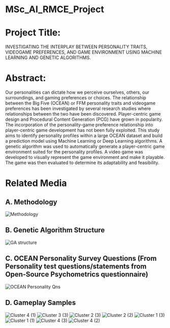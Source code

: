 # MSc_AI_RMCE_Project

# Project Title: 
INVESTIGATING THE INTERPLAY BETWEEN PERSONALITY TRAITS, VIDEOGAME PREFERENCES, AND GAME ENVIRONMENT USING MACHINE LEARNING AND GENETIC ALGORITHMS.

# Abstract: 
Our personalities can dictate how we perceive ourselves, others, our surroundings, and gaming preferences or choices. The relationship between the Big Five (OCEAN) or FFM personality traits and videogame preferences has been investigated by several research studies where relationships between the two have been discovered. Player-centric game design and Procedural Content Generation (PCG) have grown in popularity. The incorporation of the personality-game preference relationship into player-centric game development has not been fully exploited. This study aims to identify personality profiles within a large OCEAN dataset and build a prediction model using Machine Learning or Deep Learning algorithms. A genetic algorithm was used to automatically generate a player-centric game environment suited for the personality profiles. A video game was developed to visually represent the game environment and make it playable. The game was then evaluated to determine its adaptability and feasibility.
  
# Related Media
## A. Methodology
![Methodology](https://github.com/BennyWW/MSc_AI_RMCE_Project/assets/66873036/b5650ca6-207b-44e7-afd3-f05feafc1d31)
## B. Genetic Algorithm Structure
![GA structure](https://github.com/BennyWW/MSc_AI_RMCE_Project/assets/66873036/417ddf6a-ba58-44db-a1ee-333a4ae4ffdc)
## C. OCEAN Personality Survey Questions (From Personality test questions/statements from Open-Source Psychometrics questionnaire)
![OCEAN Personality Qns](https://github.com/BennyWW/MSc_AI_RMCE_Project/assets/66873036/090897b5-fd19-4af7-b957-62debfcff7b4)
## D. Gameplay Samples
![Cluster 4 (1)](https://github.com/BennyWW/MSc_AI_RMCE_Project/assets/66873036/b3280ed4-2e56-477e-8160-fd4623af14c2)
![Cluster 3 (3)](https://github.com/BennyWW/MSc_AI_RMCE_Project/assets/66873036/56403ac5-bb00-4126-87fe-eae4a9572135)
![Cluster 2 (3)](https://github.com/BennyWW/MSc_AI_RMCE_Project/assets/66873036/3ad88488-ac03-454e-8a07-27e02d8ca3e3)
![Cluster 2 (2)](https://github.com/BennyWW/MSc_AI_RMCE_Project/assets/66873036/9c9868aa-2d51-4f21-a3a6-dc06dab1f3dd)
![Cluster 1 (3)](https://github.com/BennyWW/MSc_AI_RMCE_Project/assets/66873036/e63ce48f-29fb-4764-8b6d-8af3d379b289)
![Cluster 1 (1)](https://github.com/BennyWW/MSc_AI_RMCE_Project/assets/66873036/e07bed36-ee83-4549-bff9-b59cfdf4db4f)
![Cluster 4 (3)](https://github.com/BennyWW/MSc_AI_RMCE_Project/assets/66873036/fde670fc-3b8e-4c4d-8823-f1e635ade0e3)
![Cluster 4 (2)](https://github.com/BennyWW/MSc_AI_RMCE_Project/assets/66873036/37b2f29f-3d5d-44c6-9bbf-e4f127446634)
